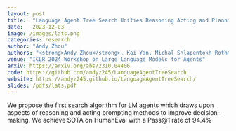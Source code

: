 ```yaml
---
layout: post
title:  "Language Agent Tree Search Unifies Reasoning Acting and Planning in Language Models"
date:   2023-12-03
image: /images/lats.png
categories: research
author: "Andy Zhou"
authors: "<strong>Andy Zhou</strong>, Kai Yan, Michal Shlapentokh Rothman, Haohan Wang, Yuxiong Wang"
venue: "ICLR 2024 Workshop on Large Language Models for Agents"
arxiv: https://arxiv.org/abs/2310.04406
code: https://github.com/andyz245/LanguageAgentTreeSearch
website: https://andyz245.github.io/LanguageAgentTreeSearch/
slides: /pdfs/lats.pdf
---
```

We propose the first search algorithm for LM agents which draws upon aspects of reasoning and acting prompting methods to improve decision-making. We achieve SOTA on HumanEval with a Pass@1 rate of 94.4%
